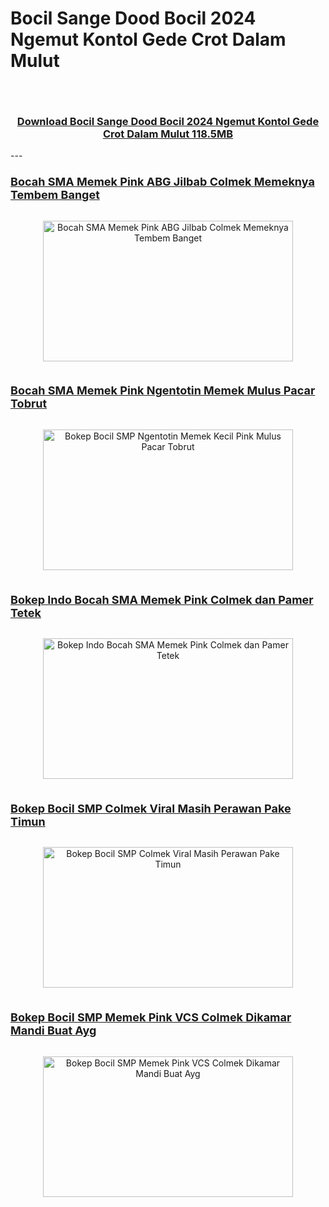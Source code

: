# Bocil Sange Dood Bocil 2024 Ngemut Kontol Gede Crot Dalam Mulut
<div class="separator" style="clear: both;"><a href="https://alihkandulu.blogspot.com/2024/10/bocil-sange-dood-bocil-2024-nyepong.html" style="display: block; padding: 1em 0; text-align: center; "><img alt="" border="0" data-original-height="464" data-original-width="819" src="https://blogger.googleusercontent.com/img/b/R29vZ2xl/AVvXsEh1ApJ2wt3GyAlRytmIBIbpI0UzD4TBBBpdNSdLEz40jjayNBMdW8cEzA23PsIFu6ZduYb9x8Y3_u4xrBnfAW_WzLgKYNJCgV1QKGpIuOBLn3B2x1vmQuAyypV0O8zfz_jj1gg_jfb9uTtenfFVKJNZu6x7SStuMqxG3ESW_JJjlaPd6QCON_xxLOpAHFw/s600/Screenshot%20%28352%29.png"/></a></div>
<h3 style="text-align: center;">
  <a href="https://terabox.link/s/1PuKWEzqLTG0nb9RGvKp9cQ" target="_blank">Download Bocil Sange Dood Bocil 2024 Ngemut Kontol Gede Crot Dalam Mulut 118.5MB</a>
</h3>
---
<!--No 1    Video Bokep Indonesia-->

<h3 style="text-align: left;">
  <a href="https://arsipsma.blogspot.com/2024/10/bokep-abg-jilbab-colmek-memeknya-tembem.html" target="_blank"><span style="font-size: large;">
<b>Bocah SMA Memek Pink ABG Jilbab Colmek Memeknya Tembem Banget</b></span></a>
</h3>

<div class="separator" style="clear: both;">
  <a href="https://arsipsma.blogspot.com/2024/10/bokep-abg-jilbab-colmek-memeknya-tembem.html" style="display: block; padding: 1em 0px; text-align: center;"><img alt="Bocah SMA Memek Pink ABG Jilbab Colmek Memeknya Tembem Banget" border="0" data-original-height="180" data-original-width="320" height="225" src="https://blogger.googleusercontent.com/img/b/R29vZ2xl/AVvXsEh4BZDhM3ybcT3KKd3H_mqN18ikApO4oZajzehcZauwEEOnmb-dU3YE65w_bDhfL6aAnYtUI2ir56DbuySS3NNBFBMlFMibf9wqxKT2xgnhfHn6Rp7Z5yBhyphenhyphencwfBK5rswuQCtweQY8_MUgG_MDUa9_jtxDvozQ55wq1MMzju2ulOVrJ2tzyqXnFf3D1_3I/s320/Bocah+SMA+Memek+Pink+ABG+Jilbab+Colmek+Memeknya+Tembem+Banget.jpg" title="Bocah SMA Memek Pink ABG Jilbab Colmek Memeknya Tembem Banget" width="400" /></a>
</div>



<!--No 2    Video Bokep Indonesia-->

<h3 style="text-align: left;">
  <a href="https://alihkandulu.blogspot.com/2024/10/ngentot-memek-kecil-pink-mulus-pacar.html" target="_blank"><span style="font-size: large;">
<b>Bocah SMA Memek Pink Ngentotin Memek Mulus Pacar Tobrut</b></span></a>
</h3>

<div class="separator" style="clear: both;">
  <a href="https://alihkandulu.blogspot.com/2024/10/ngentot-memek-kecil-pink-mulus-pacar.html" style="display: block; padding: 1em 0px; text-align: center;"><img alt="Bokep Bocil SMP Ngentotin Memek Kecil Pink Mulus Pacar Tobrut" border="0" data-original-height="180" data-original-width="320" height="225" src="https://blogger.googleusercontent.com/img/b/R29vZ2xl/AVvXsEi5R1Zh6LzSzRA5wv04qv_DIyHrmKyZ3GgLPBVb7Tq7tTewGxx6fVKjbAg6M2q2VYUgYDZVnr1d9zNl7e8cFgWPYSTmEOqCuxDD42lW5pW3YngVfHCotl5lL3oUo71PtiZp5NNaj_gOFpHlr-zxqLE1hJDtV7LOqxk_Rd9TxH8-5voqiXFOKWDLu7EX6-8/s320/Bokep+Bocil+SMP+Ngentotin+Memek+Kecil+Pink+Mulus+Pacar+Tobrut.jpg" title="Bokep Bocil SMP Ngentotin Memek Kecil Pink Mulus Pacar Tobrut" width="400" /></a>
</div>


<!--No 3    Video Bokep Indonesia-->

<h3 style="text-align: left;">
  <a href="https://alihkandulu.blogspot.com/2024/10/bokep-memek-tembem-bocil-viral-colmek.html" target="_blank"><span style="font-size: large;">
<b>Bokep Indo Bocah SMA Memek Pink Colmek dan Pamer Tetek</b></span></a>
</h3>   
   
<div class="separator" style="clear: both;">
  <a href="https://alihkandulu.blogspot.com/2024/10/bokep-memek-tembem-bocil-viral-colmek.html" style="display: block; padding: 1em 0px; text-align: center;"><img alt="Bokep Indo Bocah SMA Memek Pink Colmek dan Pamer Tetek" border="0" data-original-height="180" data-original-width="320" height="225" src="https://blogger.googleusercontent.com/img/b/R29vZ2xl/AVvXsEjWogfHRq-WDW1TVaEniNpp4MwDX_GSJmEUF6EsujurVenvbzKA8eXbNoZ-HZGyVuP7awu_-mR7r9g-n9sHZIOorQ93xvWTJOnD0ckdWcyJUxJYz6TpfOPfUfDImdHuSPC0aeJUAWYSIpx8XjHMJierY2ynlVe4cGDFaY03924qhbnFcbn_msXjUOmmAb0/s320/Bokep+Bocil+SMP+Viral+Memek+Tembem+Colmek+dan+Pamer+Tetek.jpg" title="Bokep Indo Bocah SMA Memek Pink Colmek dan Pamer Tetek" width="400" /></a>
</div>



<!--No 4    Video Bokep Indonesia-->
 
<h3 style="text-align: left;">
  <a href="https://arsipsma.blogspot.com/2024/10/bokep-bocil-smp-colmek-viral-masih.html" target="_blank"><span style="font-size: large;">
<b>Bokep Bocil SMP Colmek Viral Masih Perawan Pake Timun</b></span></a>
</h3>

<div class="separator" style="clear: both;">
  <a href="https://arsipsma.blogspot.com/2024/10/bokep-bocil-smp-colmek-viral-masih.html" style="display: block; padding: 1em 0px; text-align: center;"><img alt="Bokep Bocil SMP Colmek Viral Masih Perawan Pake Timun" border="0" data-original-height="180" data-original-width="320" height="225" src="https://blogger.googleusercontent.com/img/b/R29vZ2xl/AVvXsEheoa4ARNbQkuIeN6TXnXPWHl_3iFy1QYUhbT82vkwWa6HYuX_gXsCjBFKDsNkLb-ciYG4EMWfDacDMhTQJfrh_figEM2YGTV8UFS0Qv3XDiGKrNhs3FZgrx9HKMR-UIE8Vcg76u39yB2pixEFgJVaWpyO1h2vxOzImw5lCR4pCCm0F_Os5Y4PH-q8GHcg/s320/Bokep+Bocil+SMP+Colmek+Viral+Masih+Perawan+Pake+Timun.jpg" title="Bokep Bocil SMP Colmek Viral Masih Perawan Pake Timun" width="400" /></a>
</div>



<!--No 5    Video Bokep Indonesia-->

<h3 style="text-align: left;">
  <a href="https://alihkandulu.blogspot.com/2024/10/bocil-memek-pink-vcs-colmek-dikamar.html" target="_blank"><span style="font-size: large;">
<b>Bokep Bocil SMP Memek Pink VCS Colmek Dikamar Mandi Buat Ayg</b></span></a>
</h3>

<div class="separator" style="clear: both;">
  <a href="https://alihkandulu.blogspot.com/2024/10/bocil-memek-pink-vcs-colmek-dikamar.html" style="display: block; padding: 1em 0px; text-align: center;"><img alt="Bokep Bocil SMP Memek Pink VCS Colmek Dikamar Mandi Buat Ayg" border="0" data-original-height="180" data-original-width="320" height="225" src="https://blogger.googleusercontent.com/img/b/R29vZ2xl/AVvXsEhce9-WqGP4O-IT32SG_X4WLKAZbxMqTG67hbRWwd0GYMoV2ASOUT4fE5inY6qG0P7NjbXGzmvxg9COZfwB5ge_yBW5_SNLC1nrB3uwRIXH6r7-NxSeRTenzpkd-HC4yldqriNaTLJjQfFYZFb_0eUHGnq0XnxiuwxCu7FbgvA3xB1xsz2vn17jYHfPVTA/s320/Bokep+Bocil+SMP+Memek+Pink+VCS+Colmek+Dikamar+Mandi+Buat+Ayg.jpg" title="Bokep Bocil SMP Memek Pink VCS Colmek Dikamar Mandi Buat Ayg" width="400" /></a>
</div>
